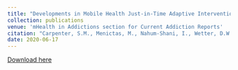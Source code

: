 ```yaml
---
title: "Developments in Mobile Health Just-in-Time Adaptive Interventions for Addiction Science"
collection: publications
venue: 'mHealth in Addictions section for Current Addiction Reports'
citation: "Carpenter, S.M., Menictas, M., Nahum-Shani, I., Wetter, D.W. and Murphy, S.A., 2020. Developments in mobile health just-in-time adaptive interventions for addiction science. Current addiction reports, 7, pp.280-290."
date: 2020-06-17
---
```


[Download here](http://menictas.github.io/files/Carpenter20.pdf)

